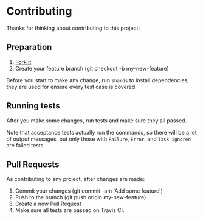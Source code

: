 # Contributing

Thanks for thinking about contributing to this project!

## Preparation

1. [Fork it](https://github.com/adlerhsieh/lake/fork)
2. Create your feature branch (git checkout -b my-new-feature)

Before you start to make any change, run `shards` to install dependencies, they are used for ensure every test case is covered.

## Running tests

After you make some changes, run tests and make sure they all passed. 

Note that acceptance tests actually run the commands, so there will be a lot of output messages, but only those with `Failure`, `Error`, and `Task ignored` are failed tests.

## Pull Requests

As contributing to any project, after changes are made:

1. Commit your changes (git commit -am 'Add some feature')
2. Push to the branch (git push origin my-new-feature)
3. Create a new Pull Request
4. Make sure all tests are passed on Travis CI.

